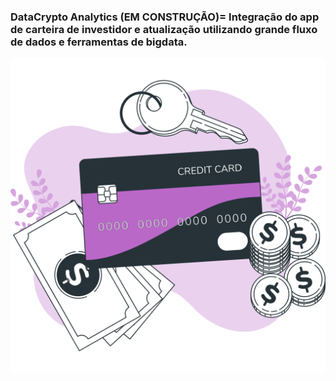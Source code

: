 ### DataCrypto Analytics (EM CONSTRUÇÃO)= Integração do app de carteira de investidor e atualização utilizando grande fluxo de dados e ferramentas de bigdata.

![Alt text](<Credit card-bro.png>)
